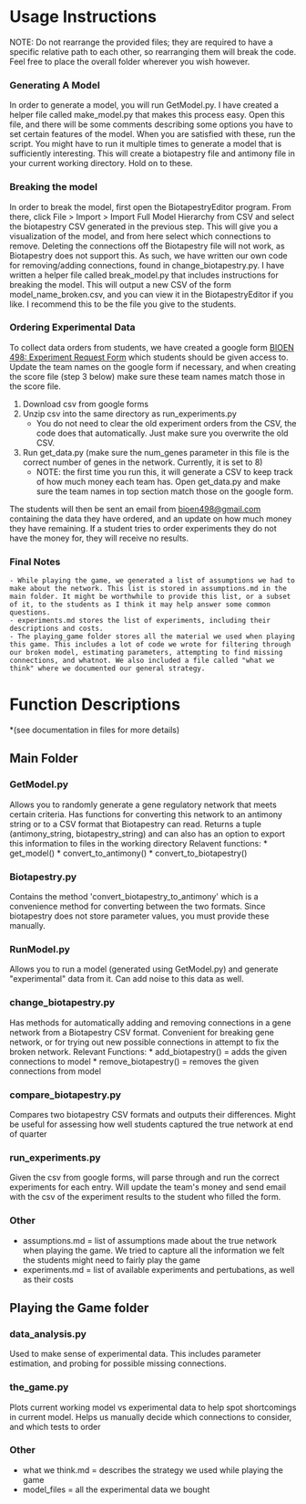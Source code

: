 # Usage Instructions
NOTE: Do not rearrange the provided files; they are required to have a specific relative path to each other, so
rearranging them will break the code. Feel free to place the overall folder wherever you wish however.

### Generating A Model
In order to generate a model, you will run GetModel.py. I have created a helper file called make_model.py that makes this process easy.
Open this file, and there will be some comments describing some options you have to set certain features of the model. When you are satisfied
with these, run the script. You might have to run it multiple times to generate a model that is sufficiently interesting. This will create a
biotapestry file and antimony file in your current working directory. Hold on to these.

### Breaking the model
In order to break the model, first open the BiotapestryEditor program. From there, click File > Import > Import Full Model Hierarchy from CSV and select the
biotapestry CSV generated in the previous step. This will give you a visualization of the model, and from here select which connections to remove.
Deleting the connections off the Biotapestry file will not work, as Biotapestry does not support this. As such, we have written our own code for
removing/adding connections, found in change_biotapestry.py. I have written a helper file called break_model.py that includes instructions for 
breaking the model. This will output a new CSV of the form model_name_broken.csv, and you can view it in the BiotapestryEditor if you like.
I recommend this to be the file you give to the students.


### Ordering Experimental Data
To collect data orders from students, we have created a google form [BIOEN 498: Experiment Request Form](https://docs.google.com/forms/d/1OFsoRf8hEJw4d3bpdQHlR1wrq_fUVGD6PmKRf3d1TdY) which students should be given access to. 
Update the team names on the google form if necessary, and when creating the score file (step 3 below) make sure these team names match those in the score file.

1. Download csv from google forms
2. Unzip csv into the same directory as run_experiments.py
	- You do not need to clear the old experiment orders from the CSV, the code does that automatically. Just make sure you overwrite the old CSV.
3. Run get_data.py (make sure the num_genes parameter in this file is the correct number of genes in the network. Currently, it is set to 8)  
	- NOTE: the first time you run this, it will generate a CSV to keep track of how much money each team has. Open get_data.py and make sure the team names in top section match those on the google form.

The students will then be sent an email from bioen498@gmail.com containing the data they have ordered, and an update on
how much money they have remaining. If a student tries to order experiments they do not have the money for, they will receive no results.


### Final Notes
	- While playing the game, we generated a list of assumptions we had to make about the network. This list is stored in assumptions.md in the main folder. It might be worthwhile to provide this list, or a subset of it, to the students as I think it may help answer some common questions.
	- experiments.md stores the list of experiments, including their descriptions and costs.
	- The playing_game folder stores all the material we used when playing this game. This includes a lot of code we wrote for filtering through our broken model, estimating parameters, attempting to find missing connections, and whatnot. We also included a file called "what we think" where we documented our general strategy.








# Function Descriptions
*(see documentation in files for more details)

## Main Folder

### GetModel.py
Allows you to randomly generate a gene regulatory network that meets certain criteria. Has functions for converting this network to an antimony string or to a 
CSV format that Biotapestry can read. Returns a tuple (antimony_string, biotapestry_string) and can also has an option to export this information to files in the working directory
Relavent functions:
	* get_model()
	* convert_to_antimony()
	* convert_to_biotapestry()

### Biotapestry.py
Contains the method 'convert_biotapestry_to_antimony' which is a convenience method for converting between the two formats. Since biotapestry does not store parameter values, you must provide these manually. 

### RunModel.py
Allows you to run a model (generated using GetModel.py) and generate "experimental" data from it. Can add noise to this data as well.

### change_biotapestry.py
Has methods for automatically adding and removing connections in a gene network
from a Biotapestry CSV format. Convenient for breaking gene network, or for
trying out new possible connections in attempt to fix the broken network.
Relevant Functions:
	* add_biotapestry() = adds the given connections to model
	* remove_biotapestry() = removes the given connections from model

### compare_biotapestry.py
Compares two biotapestry CSV formats and outputs their differences.
Might be useful for assessing how well students captured the true network
at end of quarter

### run_experiments.py
Given the csv from google forms, will parse through and run the correct experiments for each entry. Will update the team's money and send email with the csv of the experiment results to the student who filled the form.

### Other
* assumptions.md = list of assumptions made about the true network when playing the game. We tried to capture all the information we felt the students might need
to fairly play the game
* experiments.md = list of available experiments and pertubations, as well as their costs


## Playing the Game folder

### data_analysis.py
Used to make sense of experimental data. This includes parameter estimation, and probing for possible missing connections.

### the_game.py
Plots current working model vs experimental data to help spot shortcomings in current model. Helps us manually decide which connections to consider, and
which tests to order

### Other
* what we think.md = describes the strategy we used while playing the game
* model_files = all the experimental data we bought
